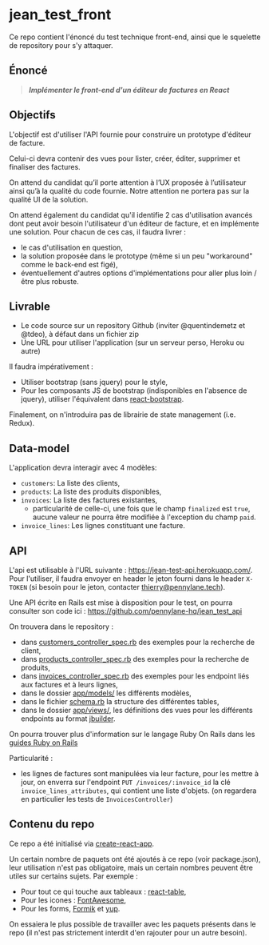 # jean_test_front

Ce repo contient l'énoncé du test technique front-end, ainsi que le squelette de repository pour s'y attaquer.

## Énoncé

> ***Implémenter le front-end d'un éditeur de factures en React***


## Objectifs

L'objectif est d'utiliser l'API fournie pour construire un prototype d'éditeur de facture.

Celui-ci devra contenir des vues pour lister, créer, éditer, supprimer et finaliser des factures.

On attend du candidat qu’il porte attention à l’UX proposée à l’utilisateur ainsi qu’à la qualité du code fournie. Notre attention ne portera pas sur la qualité UI de la solution.

On attend également du candidat qu'il identifie 2 cas d'utilisation avancés dont peut avoir besoin l'utilisateur d'un éditeur de facture, et en implémente une solution. Pour chacun de ces cas, il faudra livrer :
- le cas d'utilisation en question,
- la solution proposée dans le prototype (même si un peu "workaround" comme le back-end est figé),
- éventuellement d'autres options d'implémentations pour aller plus loin / être plus robuste.


## Livrable

- Le code source sur un repository Github (inviter @quentindemetz et @tdeo), à défaut dans un fichier zip
- Une URL pour utiliser l'application (sur un serveur perso, Heroku ou autre)

Il faudra impérativement :
- Utiliser bootstrap (sans jquery) pour le style,
- Pour les composants JS de bootstrap (indisponibles en l'absence de jquery), utiliser l'équivalent dans [react-bootstrap](https://react-bootstrap.github.io/).

Finalement, on n'introduira pas de librairie de state management (i.e. Redux).


## Data-model

L'application devra interagir avec 4 modèles:
- `customers`: La liste des clients,
- `products`: La liste des produits disponibles,
- `invoices`: La liste des factures existantes,
  - particularité de celle-ci, une fois que le champ `finalized` est `true`, aucune valeur ne pourra être modifiée à l'exception du champ `paid`.
- `invoice_lines`: Les lignes constituant une facture.


## API

L'api est utilisable à l'URL suivante : https://jean-test-api.herokuapp.com/. Pour l'utiliser, il faudra envoyer en header le jeton fourni dans le header `X-TOKEN` (si besoin pour le jeton, contacter thierry@pennylane.tech).

Une API écrite en Rails est mise à disposition pour le test, on pourra consulter son code ici : https://github.com/pennylane-hq/jean_test_api

On trouvera dans le repository :
- dans [customers_controller_spec.rb](https://github.com/pennylane-hq/jean_test_api/tree/main/spec/requests/customers_controller_spec.rb) des exemples pour la recherche de client,
- dans [products_controller_spec.rb](https://github.com/pennylane-hq/jean_test_api/tree/main/spec/requests/products_controller_spec.rb) des exemples pour la recherche de produits,
- dans [invoices_controller_spec.rb](https://github.com/pennylane-hq/jean_test_api/tree/main/spec/requests/invoices_controller_spec.rb) des exemples pour les endpoint liés aux factures et à leurs lignes,
- dans le dossier [app/models/](https://github.com/pennylane-hq/jean_test_api/tree/main/app/models/) les différents modèles,
- dans le fichier [schema.rb](https://github.com/pennylane-hq/jean_test_api/blob/main/db/schema.rb) la structure des différentes tables,
- dans le dossier [app/views/](https://github.com/pennylane-hq/jean_test_api/tree/main/app/views/), les définitions des vues pour les différents endpoints au format [jbuilder](https://github.com/rails/jbuilder).

On pourra trouver plus d'information sur le langage Ruby On Rails dans les [guides Ruby on Rails](https://guides.rubyonrails.org/v6.0/)

Particularité :
- les lignes de factures sont manipulées via leur facture, pour les mettre à jour, on enverra sur l'endpoint `PUT /invoices/:invoice_id` la clé `invoice_lines_attributes`, qui contient une liste d'objets. (on regardera en particulier les tests de `InvoicesController`)


## Contenu du repo

Ce repo a été initialisé via [create-react-app](https://github.com/facebook/create-react-app).

Un certain nombre de paquets ont été ajoutés à ce repo (voir package.json), leur utilisation n'est pas obligatoire, mais un certain nombres peuvent être utiles sur certains sujets. Par exemple :
- Pour tout ce qui touche aux tableaux : [react-table](https://react-table.tanstack.com/),
- Pour les icones : [FontAwesome](https://fontawesome.com/how-to-use/on-the-web/using-with/react),
- Pour les forms, [Formik](https://formik.org/docs/overview) et [yup](https://github.com/jquense/yup/).

On essaiera le plus possible de travailler avec les paquets présents dans le repo (il n'est pas strictement interdit d'en rajouter pour un autre besoin).

